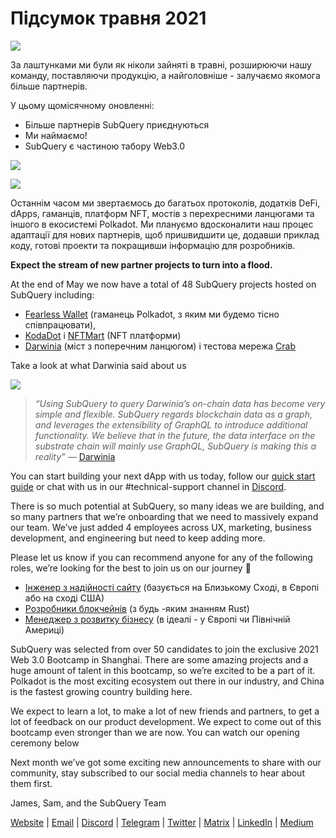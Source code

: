# Підсумок травня 2021

![](https://miro.medium.com/max/1400/1*5E_eIJBTvHI7W24ib_Syvw.png)

За лаштунками ми були як ніколи зайняті в травні, розширюючи нашу команду, поставляючи продукцію, а найголовніше - залучаємо якомога більше партнерів.

У цьому щомісячному оновленні:

- Більше партнерів SubQuery приєднуються
- Ми наймаємо!
- SubQuery є частиною табору Web3.0

![](https://miro.medium.com/freeze/max/60/1*bFOaBnLZUfhRxiQa7fjbwA.gif?q=20)

![](https://miro.medium.com/max/640/1*bFOaBnLZUfhRxiQa7fjbwA.gif)

Останнім часом ми звертаємось до багатьох протоколів, додатків DeFi, dApps, гаманців, платформ NFT, мостів з перехресними ланцюгами та іншого в екосистемі Polkadot. Ми плануємо вдосконалити наш процес адаптації для нових партнерів, щоб пришвидшити це, додавши приклад коду, готові проекти та покращивши інформацію для розробників.

**Expect the stream of new partner projects to turn into a flood.**

At the end of May we now have a total of 48 SubQuery projects hosted on SubQuery including:

- [Fearless Wallet](https://fearlesswallet.io/) (гаманець Polkadot, з яким ми будемо тісно співпрацювати),
- [KodaDot](https://kodadot.xyz/) i [NFTMart](https://www.nftmart.io/) (NFT платформи)
- [Darwinia](https://explorer.subquery.network/subquery/darwinia-network/darwinia) (міст з поперечним ланцюгом) і тестова мережа [Crab](https://explorer.subquery.network/subquery/wuminzhe/crab)

Take a look at what Darwinia said about us

![](https://miro.medium.com/max/1400/0*Bc8P3mcH6rz-KtT0)

> _“Using SubQuery to query Darwinia’s on-chain data has become very simple and flexible. SubQuery regards blockchain data as a graph, and leverages the extensibility of GraphQL to introduce additional functionality. We believe that in the future, the data interface on the substrate chain will mainly use GraphQL, SubQuery is making this a reality”_ — [Darwinia](../customer_announcements/20210528-Darwinias-Network-Data-is-Now-Available-for-Free-on-SubQuery.md)

You can start building your next dApp with us today, follow our [quick start guide](https://doc.subquery.network/quickstart.html) or chat with us in our #technical-support channel in [Discord](https://discord.com/invite/78zg8aBSMG).

There is so much potential at SubQuery, so many ideas we are building, and so many partners that we’re onboarding that we need to massively expand our team. We’ve just added 4 employees across UX, marketing, business development, and engineering but need to keep adding more.

Please let us know if you can recommend anyone for any of the following roles, we’re looking for the best to join us on our journey 🚀

- [Інженер з надійності сайту](https://dash.recooty.com/openings/details/e44cf9762b402f5d8b5bc36f60304a15) (базується на Близькому Сході, в Європі або на сході США)
- [Розробники блокчейнів](https://dash.recooty.com/openings/details/9578a63fbe545bd82cc5bbe749636af1) (з будь -яким знанням Rust)
- [Менеджер з розвитку бізнесу](https://rcty.co/3coJPrV) (в ідеалі - у Європі чи Північній Америці)

SubQuery was selected from over 50 candidates to join the exclusive 2021 Web 3.0 Bootcamp in Shanghai. There are some amazing projects and a huge amount of talent in this bootcamp, so we’re excited to be a part of it. Polkadot is the most exciting ecosystem out there in our industry, and China is the fastest growing country building here.

We expect to learn a lot, to make a lot of new friends and partners, to get a lot of feedback on our product development. We expect to come out of this bootcamp even stronger than we are now. You can watch our opening ceremony below

Next month we’ve got some exciting new announcements to share with our community, stay subscribed to our social media channels to hear about them first.

James, Sam, and the SubQuery Team

[Website](https://subquery.network/) | [Email](mailto:hello@subquery.network) | [Discord](https://discord.com/invite/78zg8aBSMG) | [Telegram](https://t.me/subquerynetwork) | [Twitter](https://twitter.com/subquerynetwork) | [Matrix](https://matrix.to/#/#subquery:matrix.org) | [LinkedIn](https://www.linkedin.com/company/subquery) | [Medium](https://subquery.medium.com/)
